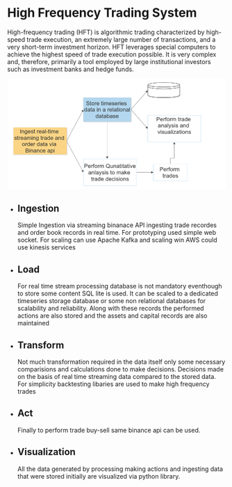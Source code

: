 <h1> High Frequency Trading System </h1>

High-frequency trading (HFT) is algorithmic trading characterized by high-speed trade execution, an extremely large number of transactions, and a very short-term investment horizon. HFT leverages special computers to achieve the highest speed of trade execution possible. It is very complex and, therefore, primarily a tool employed by large institutional investors such as investment banks and hedge funds.

![arch](doc_images/arch.png?raw=true "arch")

<ul>
<li><h2>Ingestion</h2></li>
Simple Ingestion via streaming binanace API ingesting trade recordes and order book records in real time. For prototyping used simple web socket. For scaling can use Apache Kafka and scaling win AWS could use kinesis services
<li><h2>Load</h2></li>
For real time stream processing database is not mandatory eventhough to store some content SQL lite is used. It can be scaled to a dedicated timeseries storage database or some non relational databases for scalability and reliability. Along with these records the performed actions are also stored and the assets and capital records are also maintained
<li><h2>Transform</h2></li>
Not much transformation required in the data itself only some necessary comparisions and calculations done to make decisions. Decisions made on the basis of real time streaming data compared to the stored data. For simplicity backtesting libaries are used to make high frequency trades
<li><h2>Act</h2></li>
Finally to perform trade buy-sell same binance api can be used.
<li><h2>Visualization</h2></li>
All the data generated by processing making actions and ingesting data that were stored initially are visualized via python library.
</ul>